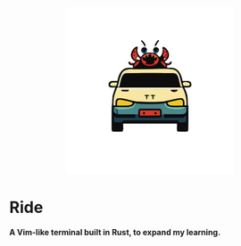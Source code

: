 <div align=center>
  <img src="https://github.com/brodycritchlow/Ride/blob/main/logo.svg" alt="Reacher Logo" width="300">
</div>

# Ride
  **A Vim-like terminal built in Rust, to expand my learning.**
  
